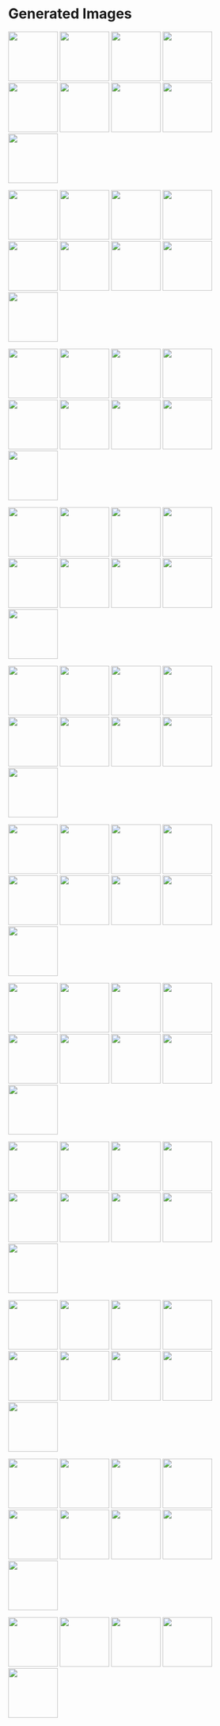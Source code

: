 # Generated Images



<img src="2025_10_31_01.webp" width="100"/> <img src="2025_10_31_02.webp" width="100"/> <img src="2025_10_31_03.webp" width="100"/> <img src="2025_10_31_04.webp" width="100"/> <img src="2025_10_31_05.webp" width="100"/> <img src="2025_10_31_06.webp" width="100"/> <img src="2025_10_31_07.webp" width="100"/> <img src="2025_10_31_08.webp" width="100"/> <img src="2025_10_31_09.webp" width="100"/>

<img src="2025_10_31_10.webp" width="100"/> <img src="2025_10_31_11.webp" width="100"/> <img src="2025_10_31_12.webp" width="100"/> <img src="2025_10_31_13.webp" width="100"/> <img src="2025_10_31_14.webp" width="100"/> <img src="2025_10_31_15.webp" width="100"/> <img src="2025_10_31_16.webp" width="100"/> <img src="2025_10_31_17.webp" width="100"/> <img src="2025_10_31_18.webp" width="100"/>

<img src="2025_10_31_19.webp" width="100"/> <img src="2025_10_31_20.webp" width="100"/> <img src="2025_10_31_21.webp" width="100"/> <img src="2025_10_31_22.webp" width="100"/> <img src="2025_10_31_23.webp" width="100"/> <img src="2025_10_31_24.webp" width="100"/> <img src="2025_10_31_25.webp" width="100"/> <img src="2025_10_31_26.webp" width="100"/> <img src="2025_10_31_27.webp" width="100"/>

<img src="2025_10_31_28.webp" width="100"/> <img src="2025_10_31_29.webp" width="100"/> <img src="2025_10_31_30.webp" width="100"/> <img src="2025_10_31_31.webp" width="100"/> <img src="2025_10_31_32.webp" width="100"/> <img src="2025_10_31_33.webp" width="100"/> <img src="2025_10_31_34.webp" width="100"/> <img src="2025_10_31_35.webp" width="100"/> <img src="2025_10_31_36.webp" width="100"/>

<img src="2025_10_31_37.webp" width="100"/> <img src="2025_10_31_38.webp" width="100"/> <img src="2025_10_31_39.webp" width="100"/> <img src="2025_10_31_40.webp" width="100"/> <img src="2025_10_31_41.webp" width="100"/> <img src="2025_10_31_42.webp" width="100"/> <img src="2025_10_31_43.webp" width="100"/> <img src="2025_10_31_44.webp" width="100"/> <img src="2025_10_31_45.webp" width="100"/>

<img src="2025_10_31_46.webp" width="100"/> <img src="2025_10_31_47.webp" width="100"/> <img src="2025_10_31_48.webp" width="100"/> <img src="2025_10_31_49.webp" width="100"/> <img src="2025_10_31_50.webp" width="100"/> <img src="2025_10_31_51.webp" width="100"/> <img src="2025_10_31_52.webp" width="100"/> <img src="2025_10_31_53.webp" width="100"/> <img src="2025_10_31_54.webp" width="100"/>

<img src="2025_10_31_55.webp" width="100"/> <img src="2025_10_31_56.webp" width="100"/> <img src="2025_10_31_57.webp" width="100"/> <img src="2025_10_31_58.webp" width="100"/> <img src="2025_10_31_59.webp" width="100"/> <img src="2025_10_31_60.webp" width="100"/> <img src="2025_10_31_61.webp" width="100"/> <img src="2025_10_31_62.webp" width="100"/> <img src="2025_10_31_63.webp" width="100"/>

<img src="2025_10_31_64.webp" width="100"/> <img src="2025_10_31_65.webp" width="100"/> <img src="2025_10_31_66.webp" width="100"/> <img src="2025_10_31_67.webp" width="100"/> <img src="2025_10_31_68.webp" width="100"/> <img src="2025_10_31_69.webp" width="100"/> <img src="2025_10_31_70.webp" width="100"/> <img src="2025_10_31_71.webp" width="100"/> <img src="2025_10_31_72.webp" width="100"/>

<img src="2025_10_31_73.webp" width="100"/> <img src="2025_10_31_74.webp" width="100"/> <img src="2025_10_31_75.webp" width="100"/> <img src="2025_10_31_76.webp" width="100"/> <img src="2025_10_31_77.webp" width="100"/> <img src="2025_10_31_78.webp" width="100"/> <img src="2025_10_31_79.webp" width="100"/> <img src="2025_10_31_80.webp" width="100"/> <img src="2025_10_31_81.webp" width="100"/>

<img src="2025_10_31_82.webp" width="100"/> <img src="2025_10_31_83.webp" width="100"/> <img src="2025_10_31_84.webp" width="100"/> <img src="2025_10_31_85.webp" width="100"/> <img src="2025_10_31_86.webp" width="100"/> <img src="2025_10_31_87.webp" width="100"/> <img src="2025_10_31_88.webp" width="100"/> <img src="2025_10_31_89.webp" width="100"/> <img src="2025_10_31_90.webp" width="100"/>

<img src="2025_10_31_91.webp" width="100"/> <img src="2025_10_31_92.webp" width="100"/> <img src="2025_10_31_93.webp" width="100"/> <img src="2025_10_31_94.webp" width="100"/> <img src="2025_10_31_95.webp" width="100"/>